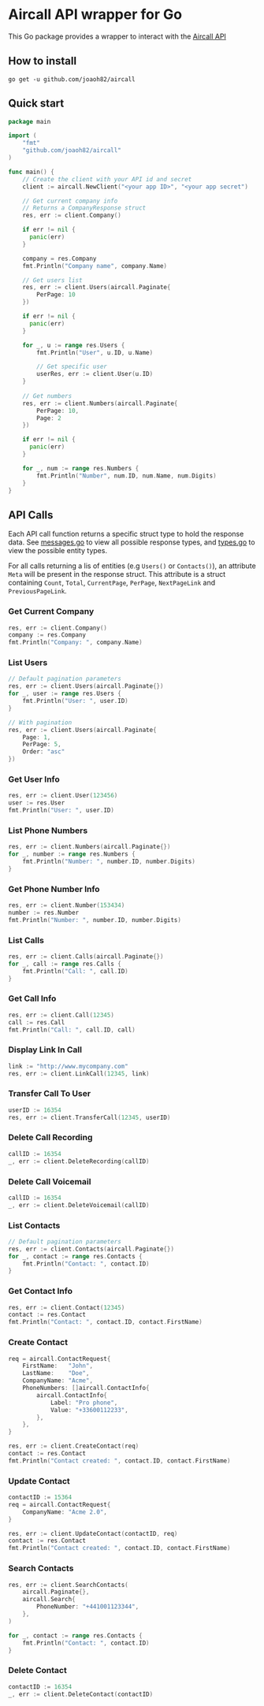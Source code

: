 # Aircall API wrapper for Go

This Go package provides a wrapper to interact with the [Aircall API](http://developer.aircall.io/)

## How to install

```
go get -u github.com/joaoh82/aircall
```

## Quick start

```go
package main

import (
    "fmt"
    "github.com/joaoh82/aircall"
)

func main() {
    // Create the client with your API id and secret
    client := aircall.NewClient("<your app ID>", "<your app secret")

    // Get current company info
    // Returns a CompanyResponse struct
    res, err := client.Company()

    if err != nil {
      panic(err)
    }

    company = res.Company
    fmt.Println("Company name", company.Name)

    // Get users list
    res, err := client.Users(aircall.Paginate{
        PerPage: 10
    })

    if err != nil {
      panic(err)
    }

    for _, u := range res.Users {
        fmt.Println("User", u.ID, u.Name)

        // Get specific user
        userRes, err := client.User(u.ID)
    }
    
    // Get numbers
    res, err := client.Numbers(aircall.Paginate{
        PerPage: 10,
        Page: 2
    })

    if err != nil {
      panic(err)
    }

    for _, num := range res.Numbers {
        fmt.Println("Number", num.ID, num.Name, num.Digits)
    }
}

```

## API Calls

Each API call function returns a specific struct type to hold the response data.
See [messages.go](messages.go) to view all possible response types, and [types.go](types.go) to view the possible entity types.

For all calls returning a lis of entities (e.g `Users()` or `Contacts()`), an attribute `Meta` will be present 
in the response struct. This attribute is a struct containing `Count`, `Total`, `CurrentPage`, `PerPage`, `NextPageLink` and `PreviousPageLink`.

### Get Current Company
```go
res, err := client.Company()
company := res.Company
fmt.Println("Company: ", company.Name)
```
### List Users
```go
// Default pagination parameters
res, err := client.Users(aircall.Paginate{})
for _, user := range res.Users {
    fmt.Println("User: ", user.ID)
}

// With pagination
res, err := client.Users(aircall.Paginate{
    Page: 1,
    PerPage: 5,
    Order: "asc"
})
```
### Get User Info
```go
res, err := client.User(123456)
user := res.User
fmt.Println("User: ", user.ID)
```
### List Phone Numbers
```go
res, err := client.Numbers(aircall.Paginate{})
for _, number := range res.Numbers {
    fmt.Println("Number: ", number.ID, number.Digits)
}

```
### Get Phone Number Info
```go
res, err := client.Number(153434)
number := res.Number
fmt.Println("Number: ", number.ID, number.Digits)
```
### List Calls
```go
res, err := client.Calls(aircall.Paginate{})
for _, call := range res.Calls {
    fmt.Println("Call: ", call.ID)
}
```
### Get Call Info
```go
res, err := client.Call(12345)
call := res.Call
fmt.Println("Call: ", call.ID, call)
```
### Display Link In Call
```go
link := "http://www.mycompany.com"
res, err := client.LinkCall(12345, link)
```
### Transfer Call To User
```go
userID := 16354
res, err := client.TransferCall(12345, userID)
```
### Delete Call Recording
```go
callID := 16354
_, err := client.DeleteRecording(callID)
```
### Delete Call Voicemail
```go
callID := 16354
_, err := client.DeleteVoicemail(callID)
```
### List Contacts
```go
// Default pagination parameters
res, err := client.Contacts(aircall.Paginate{})
for _, contact := range res.Contacts {
    fmt.Println("Contact: ", contact.ID)
}
```
### Get Contact Info
```go
res, err := client.Contact(12345)
contact := res.Contact
fmt.Println("Contact: ", contact.ID, contact.FirstName)
```
### Create Contact
```go
req = aircall.ContactRequest{
    FirstName:   "John",
    LastName:    "Doe",
    CompanyName: "Acme",
    PhoneNumbers: []aircall.ContactInfo{
        aircall.ContactInfo{
            Label: "Pro phone",
            Value: "+33600112233",
        },
    },
}

res, err := client.CreateContact(req)
contact := res.Contact
fmt.Println("Contact created: ", contact.ID, contact.FirstName)
```

### Update Contact
```go
contactID := 15364
req = aircall.ContactRequest{
    CompanyName: "Acme 2.0",
}

res, err := client.UpdateContact(contactID, req)
contact := res.Contact
fmt.Println("Contact created: ", contact.ID, contact.FirstName)
```

### Search Contacts
```go
res, err := client.SearchContacts(
    aircall.Paginate{},
    aircall.Search{
        PhoneNumber: "+441001123344",
    },
)

for _, contact := range res.Contacts {
    fmt.Println("Contact: ", contact.ID)
}
```

### Delete Contact
```go
contactID := 16354
_, err := client.DeleteContact(contactID)
```